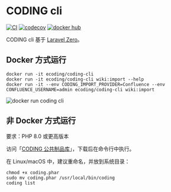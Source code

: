 # CODING cli

[![CI](https://github.com/Coding/coding-cli/actions/workflows/ci.yml/badge.svg?branch=php)](https://github.com/Coding/coding-cli/actions/workflows/ci.yml)
[![codecov](https://codecov.io/gh/Coding/coding-cli/branch/php/graph/badge.svg?token=Su2WCy3Yfg)](https://codecov.io/gh/Coding/coding-cli)
[![docker hub](https://img.shields.io/docker/automated/ecoding/coding-cli)](https://hub.docker.com/r/ecoding/coding-cli)

CODING cli 基于 [Laravel Zero](https://laravel-zero.com/)。

## Docker 方式运行

```shell
docker run -it ecoding/coding-cli
docker run -it ecoding/coding-cli wiki:import --help
docker run -it --env CODING_IMPORT_PROVIDER=Confluence --env CONFLUENCE_USERNAME=admin ecoding/coding-cli wiki:import
```

![docker run coding cli](https://user-images.githubusercontent.com/4971414/124946851-f0a87500-e041-11eb-9840-1c66e4773af1.png)

## 非 Docker 方式运行

要求：PHP 8.0 或更高版本

访问「[CODING 公共制品库](https://coding-public.coding.net/public-artifacts/public/downloads/coding.phar/version/6352163/list)」，下载后在命令行中执行。

在 Linux/macOS 中，建议重命名，并放到系统目录：

```shell
chmod +x coding.phar
sudo mv coding.phar /usr/local/bin/coding
coding list
```

